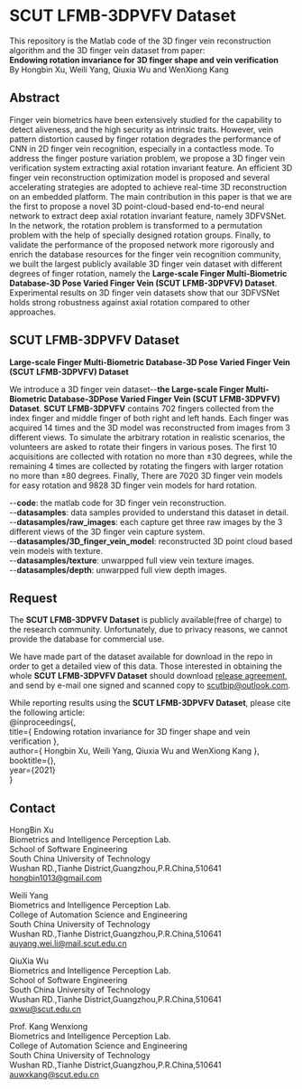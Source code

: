 # SCUT LFMB-3DPVFV Dataset
This repository is the Matlab code of the 3D finger vein reconstruction algorithm and the 3D finger vein dataset from paper:   
__Endowing rotation invariance for 3D finger shape and vein verification__  
By Hongbin Xu, Weili Yang, Qiuxia Wu and WenXiong Kang  

## Abstract
Finger vein biometrics have been extensively studied for the capability to detect aliveness, and the high security as intrinsic traits. However, vein pattern distortion caused by finger rotation degrades the performance of CNN in 2D finger vein recognition, especially in a contactless mode. To address the finger posture variation problem, we propose a 3D finger vein verification system extracting axial rotation invariant feature. An efficient 3D finger vein reconstruction optimization model is proposed and several accelerating strategies are adopted to achieve real-time 3D reconstruction on an embedded platform. The main contribution in this paper is that we are the first to propose a novel 3D point-cloud-based end-to-end neural network to extract deep axial rotation invariant feature, namely 3DFVSNet. In the network, the rotation problem is transformed to a permutation problem with the help of specially designed rotation groups. Finally, to validate the performance of the proposed network more rigorously and enrich the database resources for the finger vein recognition community, we built the largest publicly available 3D finger vein dataset with different degrees of finger rotation, namely the **Large-scale Finger Multi-Biometric Database-3D Pose Varied Finger Vein (SCUT LFMB-3DPVFV) Dataset**. Experimental results on 3D finger vein datasets show that our 3DFVSNet holds strong robustness against axial rotation compared to other approaches.

## SCUT LFMB-3DPVFV Dataset
**Large-scale Finger Multi-Biometric Database-3D Pose Varied Finger Vein (SCUT LFMB-3DPVFV) Dataset**

We introduce a 3D finger vein dataset--__the Large-scale Finger Multi-Biometric Database-3DPose Varied Finger Vein (SCUT LFMB-3DPVFV) Dataset__.
__SCUT LFMB-3DPVFV__ contains 702 fingers collected from the index finger and middle finger of both right and left hands. Each finger was acquired 14 times and the 3D model was reconstructed from images from 3 different views. To simulate the arbitrary rotation in realistic scenarios, the volunteers are asked to rotate their fingers in various poses. The first 10 acquisitions are collected with rotation no more than ±30 degrees, while the remaining 4 times are collected by rotating the fingers with larger rotation no more than ±80 degrees. Finally, There are 7020 3D finger vein models for easy rotation and 9828 3D finger vein models for hard rotation.

--__code__: the matlab code for 3D finger vein reconstruction.  
--__datasamples__: data samples provided to understand this dataset in detail.  
--__datasamples/raw_images__: each capture get three raw images by the 3 different views of the 3D finger vein capture system.  
--__datasamples/3D_finger_vein_model__: reconstructed 3D point cloud based vein models with texture.  
--__datasamples/texture__: unwarpped full view vein texture images.  
--__datasamples/depth__: unwarpped full view depth images.  

## Request
The __SCUT LFMB-3DPVFV Dataset__ is publicly available(free of charge) to the research community. Unfortunately, due to privacy reasons, we cannot provide the database for commercial use.

We have made part of the dataset available for download in the repo in order to get a detailed view of this data. Those interested in obtaining the whole __SCUT LFMB-3DPVFV Dataset__ should download [release agreement](https://github.com/williamdyoung/SCUT-LFMB-3DPVFV/blob/main/SCUT%20LFMB-3DPVFV%20Database%20Release%20Agreement.docx), and send by e-mail one signed and scanned copy to scutbip@outlook.com.


While reporting results using the __SCUT LFMB-3DPVFV Dataset__, please cite the following article:    
@inproceedings{,  
  title={ Endowing rotation invariance for 3D finger shape and vein verification },  
  author={ Hongbin Xu, Weili Yang, Qiuxia Wu and WenXiong Kang },  
  booktitle={},  
  year={2021}   
}  


## Contact
HongBin Xu     
Biometrics and Intelligence Perception Lab.    
School of Software Engineering    
South China University of Technology    
Wushan RD.,Tianhe District,Guangzhou,P.R.China,510641   
hongbin1013@gmail.com   

Weili Yang   
Biometrics and Intelligence Perception Lab.   
College of Automation Science and Engineering   
South China University of Technology    
Wushan RD.,Tianhe District,Guangzhou,P.R.China,510641   
auyang.wei.li@mail.scut.edu.cn    

QiuXia Wu    
Biometrics and Intelligence Perception Lab.   
School of Software Engineering   
South China University of Technology    
Wushan RD.,Tianhe District,Guangzhou,P.R.China,510641    
qxwu@scut.edu.cn   

Prof. Kang Wenxiong   
Biometrics and Intelligence Perception Lab.   
College of Automation Science and Engineering   
South China University of Technology   
Wushan RD.,Tianhe District,Guangzhou,P.R.China,510641      
auwxkang@scut.edu.cn   
